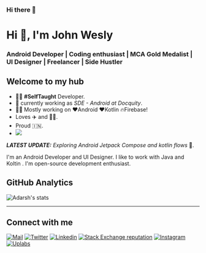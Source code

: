 ### Hi there 👋

<!--
**jwesly20/jwesly20** is a ✨ _special_ ✨ repository because its `README.md` (this file) appears on your GitHub profile.

Here are some ideas to get you started:

- 🔭 I’m currently working on ...
- 🌱 I’m currently learning ...
- 👯 I’m looking to collaborate on ...
- 🤔 I’m looking for help with ...
- 💬 Ask me about ...
- 📫 How to reach me: ...
- 😄 Pronouns: ...
- ⚡ Fun fact: ...
-->
<h1>Hi 👋, I'm John Wesly</h1>

<h3>Android Developer | Coding enthusiast | MCA Gold Medalist | UI Designer | Freelancer | Side Hustler</h3>

## Welcome to my hub
 
- 👨‍💻 **#SelfTaught** Developer.
- 📱 currently working as _SDE - Android at Docquity_.
- 👨‍💻 Mostly working on ❤️Android ❤️Kotlin 🔥Firebase!
- Loves ✈️ and 👨‍💻.
- Proud 🇮🇳.
- ![](https://komarev.com/ghpvc/?username=sahuadarsh0) <!-- Profile View Counter-->

_**LATEST UPDATE:**_ _Exploring Android Jetpack Compose and kotlin flows_ 🥽.

I'm an Android Developer and UI Designer. I like to work with Java and Koltin .
I'm open-source development enthusiast. 

## GitHub Analytics

![Adarsh's stats](https://github-readme-stats.vercel.app/api?username=sahuadarsh0&show_icons=true&theme=dark&include_all_commits=true&count_private=true)
 
---

## Connect with me 

[![Mail](https://img.shields.io/badge/-Say%20Hi!-black?style=for-the-badge&logo=gmail)](mailto:sahuadarsh0@gmail.com)
[![Twitter](https://img.shields.io/badge/-Twitter-black?style=for-the-badge&logo=twitter)](https://twitter.com/sahuadarsh0)
[![Linkedin](https://img.shields.io/badge/-LinkedIn-black?style=for-the-badge&logo=Linkedin&logoColor=blue)](https://www.linkedin.com/in/sahuadarsh0/)
[![Stack Exchange reputation](https://img.shields.io/stackexchange/stackoverflow/r/11467234?color=black&logo=stackoverflow&style=for-the-badge)](https://stackoverflow.com/users/11467234/adarsh-sahu)
[![Instagram](https://img.shields.io/badge/-Instagram-black?style=for-the-badge&logo=instagram)](https://instagram.com/sahuadarsh0/)
[![Uplabs](https://img.shields.io/badge/-Uplabs-black?style=for-the-badge&logo=Uplabs&logoColor=violet)](https://www.uplabs.com/sahuadarsh0)

